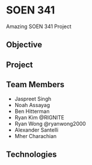 # SOEN 341

Amazing SOEN 341 Project

## Objective

## Project

## Team Members

- Jaspreet Singh
- Noah Assayag
- Ben Hitterman
- Ryan Kim @RIGNITE
- Ryan Wong @ryanwong2000
- Alexander Santelli
- Mher Charachian

## Technologies
